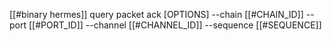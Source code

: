 [[#binary hermes]] query packet ack [OPTIONS] --chain [[#CHAIN_ID]] --port [[#PORT_ID]] --channel [[#CHANNEL_ID]] --sequence [[#SEQUENCE]]
